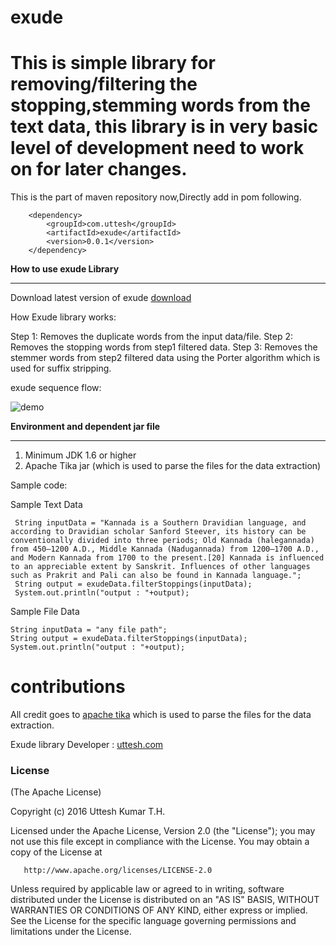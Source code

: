 # exude
This is simple library for removing/filtering the stopping,stemming words from the text data, this library is in very basic level of development need to work on for later changes.
======================================================================
This is the part of maven repository now,Directly add in pom following.

        <dependency>
            <groupId>com.uttesh</groupId>
            <artifactId>exude</artifactId>
            <version>0.0.1</version>
        </dependency>

<b>How to use exude Library</b>
<hr/>

Download latest version of exude <a href="https://repo1.maven.org/maven2/com/uttesh/exude/0.0.1/">download</a>

How Exude library works:

Step 1: Removes the duplicate words from the input data/file. 
Step 2: Removes the stopping words from step1 filtered data.
Step 3: Removes the stemmer words from step2 filtered data using the Porter algorithm which is used for suffix stripping.

 exude sequence flow:
 
![demo](https://raw.github.com/uttesh/exude/master/docs/process/flow.png)

<b>Environment and dependent jar file</b>
<hr/>

1. Minimum JDK 1.6 or higher
2. Apache Tika jar (which is used to parse the files for the data extraction)


Sample code:

Sample Text Data

	 String inputData = "Kannada is a Southern Dravidian language, and according to Dravidian scholar Sanford Steever, its history can be conventionally divided into three periods; Old Kannada (halegannada) from 450–1200 A.D., Middle Kannada (Nadugannada) from 1200–1700 A.D., and Modern Kannada from 1700 to the present.[20] Kannada is influenced to an appreciable extent by Sanskrit. Influences of other languages such as Prakrit and Pali can also be found in Kannada language.";
     String output = exudeData.filterStoppings(inputData);
     System.out.println("output : "+output);
	 
Sample File Data

	String inputData = "any file path";
	String output = exudeData.filterStoppings(inputData);
	System.out.println("output : "+output);


contributions
=============

All credit goes to <a href="https://tika.apache.org/">apache tika</a> which is used to parse the files for the data extraction.

Exude library Developer : <a href="http://www.uttesh.com" target="_blank">uttesh.com</a>

<h3>
<a name="license" class="anchor" href="#license"><span class="mini-icon mini-icon-link"></span></a>License</h3>

<p>(The Apache License)</p>

<p>Copyright (c) 2016 Uttesh Kumar T.H.</p>

   Licensed under the Apache License, Version 2.0 (the "License");
   you may not use this file except in compliance with the License.
   You may obtain a copy of the License at

       http://www.apache.org/licenses/LICENSE-2.0

   Unless required by applicable law or agreed to in writing, software
   distributed under the License is distributed on an "AS IS" BASIS,
   WITHOUT WARRANTIES OR CONDITIONS OF ANY KIND, either express or implied.
   See the License for the specific language governing permissions and
   limitations under the License.</p>


